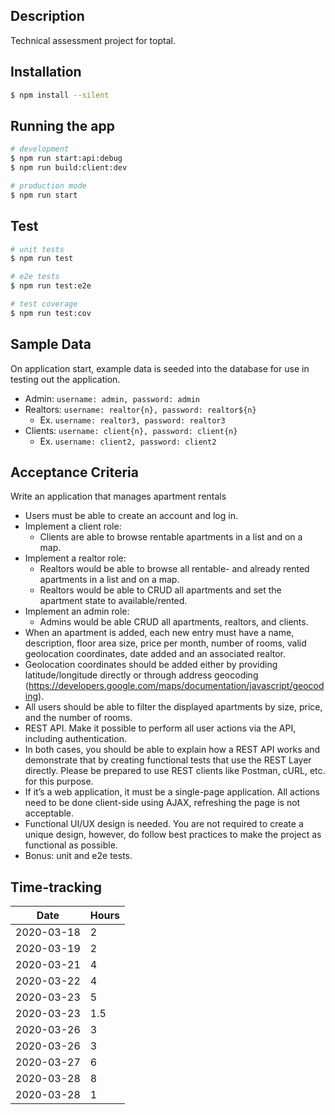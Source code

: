 ## Description

Technical assessment project for toptal.

## Installation

```bash
$ npm install --silent
```

## Running the app

```bash
# development
$ npm run start:api:debug
$ npm run build:client:dev

# production mode
$ npm run start
```

## Test

```bash
# unit tests
$ npm run test

# e2e tests
$ npm run test:e2e

# test coverage
$ npm run test:cov
```

## Sample Data

On application start, example data is seeded into the database for use in testing out the application.
* Admin: `username: admin, password: admin`
* Realtors: `username: realtor{n}, password: realtor${n}`
  * Ex. `username: realtor3, password: realtor3`
* Clients: `username: client{n}, password: client{n}`
  * Ex. `username: client2, password: client2`

## Acceptance Criteria

Write an application that manages apartment rentals

* Users must be able to create an account and log in.
* Implement a client role:
  * Clients are able to browse rentable apartments in a list and on a map.
* Implement a realtor role:
  * Realtors would be able to browse all rentable- and already rented apartments in a list and on a map.
  * Realtors would be able to CRUD all apartments and set the apartment state to available/rented.
* Implement an admin role:
  * Admins would be able CRUD all apartments, realtors, and clients.
* When an apartment is added, each new entry must have a name, description, floor area size, price per month, number of rooms, valid geolocation coordinates, date added and an associated realtor.
* Geolocation coordinates should be added either by providing latitude/longitude directly or through address geocoding (https://developers.google.com/maps/documentation/javascript/geocoding).
* All users should be able to filter the displayed apartments by size, price, and the number of rooms.
* REST API. Make it possible to perform all user actions via the API, including authentication.
* In both cases, you should be able to explain how a REST API works and demonstrate that by creating functional tests that use the REST Layer directly. Please be prepared to use REST clients like Postman, cURL, etc. for this purpose.
* If it’s a web application, it must be a single-page application. All actions need to be done client-side using AJAX, refreshing the page is not acceptable.
* Functional UI/UX design is needed. You are not required to create a unique design, however, do follow best practices to make the project as functional as possible.
* Bonus: unit and e2e tests.

## Time-tracking
|   Date   | Hours |
|   ---    | ---   |
|2020-03-18|   2   |
|2020-03-19|   2   |
|2020-03-21|   4   |
|2020-03-22|   4   |
|2020-03-23|   5   |
|2020-03-23|   1.5 |
|2020-03-26|   3   |
|2020-03-26|   3   |
|2020-03-27|   6   |
|2020-03-28|   8   |
|2020-03-28|   1   |
